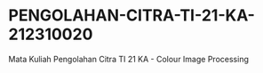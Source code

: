# PENGOLAHAN-CITRA-TI-21-KA-212310020
Mata Kuliah Pengolahan Citra TI 21 KA - Colour Image Processing 
